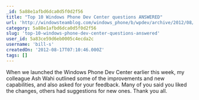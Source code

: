 ```yaml
---
_id: 5a88e1afbd6dca0d5f0d2f56
title: "Top 10 Windows Phone Dev Center questions ANSWERED"
url: 'http://windowsteamblog.com/windows_phone/b/wpdev/archive/2012/08/10/answering-your-top-10-windows-phone-dev-center-questions.aspx'
category: 5a88e1afbd6dca0d5f0d2f56
slug: 'top-10-windows-phone-dev-center-questions-answered'
user_id: 5a83ce59d6eb0005c4ecda2c
username: 'bill-s'
createdOn: '2012-08-17T07:10:46.000Z'
tags: []
---
```


When we launched the Windows Phone Dev Center earlier this week, my colleague Ash Wahi outlined some of the improvements and new capabilities, and also asked for your feedback. Many of you said you liked the changes, others had suggestions for new ones. Thank you all.
